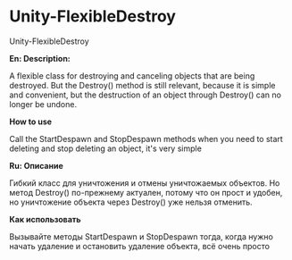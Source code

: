 # Unity-FlexibleDestroy
Unity-FlexibleDestroy

**En: Description:**

A flexible class for destroying and canceling objects that are being destroyed.
But the Destroy() method is still relevant, because it is simple and convenient, but the destruction of an object through Destroy() can no longer be undone.

**How to use**

Call the StartDespawn and StopDespawn methods when you need to start deleting and stop deleting an object, it's very simple

**Ru: Описание**

Гибкий класс для уничтожения и отмены уничтожаемых объектов.
Но метод Destroy() по-прежнему актуален, потому что он прост и удобен, но уничтожение объекта через Destroy() уже нельзя отменить.

**Как использовать**

Вызывайте методы StartDespawn и StopDespawn тогда, когда нужно начать удаление и остановить удаление объекта, всё очень просто
